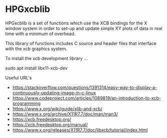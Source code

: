# HPGxcblib

HPGxcblib is a set of functions which use the XCB bindings for the X window system in order to set-up and update simple XY plots of data in real time with a minimum of overhead.    

This library of functions includes C source and header files that interface with the xcb graphics system.  

To install the xcb development library ... 

  sudo apt install libx11-xcb-dev

Useful URL's

 * https://stackoverflow.com/questions/1391314/easy-way-to-display-a-continuously-updating-image-in-c-linux
 * https://www.codeproject.com/articles/1089819/an-introduction-to-xcb-programming
 * https://www.x.org/wiki/guide/xlib-and-xcb/
 * https://www.x.org/archive/X11R7.7/doc/man/man3/
 * https://xcb.freedesktop.org/
 * https://xcb.freedesktop.org/manual/
 * https://www.x.org/releases/X11R7.7/doc/libxcb/tutorial/index.html

